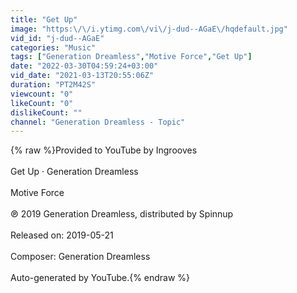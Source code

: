 ```yaml
---
title: "Get Up"
image: "https:\/\/i.ytimg.com\/vi\/j-dud--AGaE\/hqdefault.jpg"
vid_id: "j-dud--AGaE"
categories: "Music"
tags: ["Generation Dreamless","Motive Force","Get Up"]
date: "2022-03-30T04:59:24+03:00"
vid_date: "2021-03-13T20:55:06Z"
duration: "PT2M42S"
viewcount: "0"
likeCount: "0"
dislikeCount: ""
channel: "Generation Dreamless - Topic"
---
```

{% raw %}Provided to YouTube by Ingrooves<br /><br />Get Up · Generation Dreamless<br /><br />Motive Force<br /><br />℗ 2019 Generation Dreamless, distributed by Spinnup<br /><br />Released on: 2019-05-21<br /><br />Composer: Generation Dreamless<br /><br />Auto-generated by YouTube.{% endraw %}
